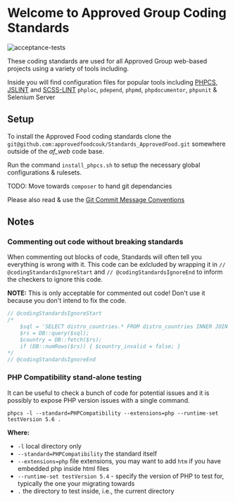 Welcome to Approved Group Coding Standards
===================================

![acceptance-tests](https://cloud.githubusercontent.com/assets/1629421/5827702/8e8bd5d0-a0f4-11e4-87b4-773b046732bd.png)

These coding standards are used for all Approved Group web-based projects using a variety of tools including.

Inside you will find configuration files for popular tools including [PHPCS](https://github.com/squizlabs/PHP_CodeSniffer), [JSLINT](http://www.jslint.com) and [SCSS-LINT](https://github.com/causes/scss-lint)
`phploc`, `pdepend`, `phpmd`, `phpdocumentor`, `phpunit` & Selenium Server

## Setup
To install the Approved Food coding standards clone the `git@github.com:approvedfoodcouk/Standards_ApprovedFood.git` somewhere outside of the _af_web_ code base.

Run the command `install_phpcs.sh` to setup the necessary global configurations & rulesets.

TODO: Move towards `composer` to hand git dependancies

Please also read & use the [Git Commit Message Conventions](https://github.com/approvedfoodcouk/Standards_ApprovedFood/blob/master/docs/git_commit_message_conventions.md)

## Notes

### Commenting out code without breaking standards

When commenting out blocks of code, Standards will often tell you everything is wrong with it. This code can be exlcluded by wrapping it in `// @codingStandardsIgnoreStart` and `// @codingStandardsIgnoreEnd` to inform the checkers to ignore this code.

**NOTE:** This is only acceptable for commented out code! Don't use it because you don't intend to fix the code.

``` php
// @codingStandardsIgnoreStart
/*
    $sql = 'SELECT distro_countries.* FROM distro_countries INNER JOIN distro_groups ON distro_groups.ID=group_id AND distro_groups.biz_id='.$GLOBALS['BUSINESS_ID'].' WHERE DISABLED=0 AND distro_countries.country_id='.$cont_id;
    $rs = DB::query($sql);
    $country = DB::fetch($rs);
    if (DB::numRows($rs)) { $country_invalid = false; }
*/
// @codingStandardsIgnoreEnd
```

### PHP Compatibility stand-alone testing

It can be useful to check a bunch of code for potential issues and it is possibly to expose PHP version issues with a single command.

`phpcs -l --standard=PHPCompatibility --extensions=php --runtime-set testVersion 5.6 .`

**Where:**
* `-l`  local directory only
* `--standard=PHPCompatibility` the standard itself
* `--extensions=php` file extensions, you may want to add `htm` if you have embedded php inside html files
* `--runtime-set testVersion 5.4` - specify the version of PHP to test for, typically the one your migrating towards
* `.` the directory to test inside, i.e., the current directory
